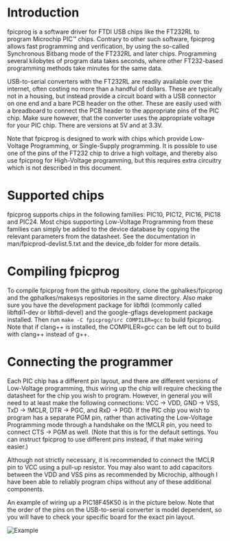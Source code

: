 Introduction
============

fpicprog is a software driver for FTDI USB chips like the FT232RL to program
Microchip PIC™ chips. Contrary to other such software, fpicprog allows fast
programming and verification, by using the so-called Synchronous Bitbang mode
of the FT232RL and later chips. Programming several kilobytes of program data
takes seconds, where other FT232-based programming methods take minutes for
the same data.

USB-to-serial converters with the FT232RL are readily available over the
internet, often costing no more than a handful of dollars. These are typically
not in a housing, but instead provide a circuit board with a USB connector on
one end and a bare PCB header on the other. These are easily used with a
breadboard to connect the PCB header to the appropriate pins of the PIC chip.
Make sure however, that the converter uses the appropriate voltage for your
PIC chip. There are versions at 5V and at 3.3V.

Note that fpicprog is designed to work with chips which provide Low-Voltage
Programming, or Single-Supply programming. It is possible to use one of the
pins of the FT232 chip to drive a high voltage, and thereby also use fpicprog
for High-Voltage programming, but this requires extra circuitry which is not
described in this document.

Supported chips
===============

fpicprog supports chips in the following families: PIC10, PIC12, PIC16, PIC18
and PIC24. Most chips supporting Low-Voltage Programming from these families
can simply be added to the device database by copying the relevant parameters
from the datasheet. See the documentation in man/fpicprod-devlist.5.txt and the
device_db folder for more details.

Compiling fpicprog
==================

To compile fpicprog from the github repository, clone the gphalkes/fpicprog
and the gphalkes/makesys repositories in the same directory. Also make sure
you have the development package for libftdi (commonly called libftdi1-dev or
libftdi-devel) and the google-gflags development package installed. Then
run `make -C fpicprog/src COMPILER=gcc` to build fpicprog. Note that if clang++
is installed, the COMPILER=gcc can be left out to build with clang++ instead of
g++.

Connecting the programmer
=========================

Each PIC chip has a different pin layout, and there are different versions of
Low-Voltage programming, thus wiring up the chip will require checking the
datasheet for the chip you wish to program. However, in general you will need
to at least make the following connections: VCC -> VDD, GND -> VSS,
TxD -> !MCLR, DTR -> PGC, and RxD -> PGD. If the PIC chip you wish to program
has a separate PGM pin, rather than activating the Low-Voltage Programming mode
through a handshake on the !MCLR pin, you need to connect CTS -> PGM as well.
(Note that this is for the default settings. You can instruct fpicprog to use
different pins instead, if that make wiring easier.)

Although not strictly necessary, it is recommended to connect the !MCLR pin to
VCC using a pull-up resistor. You may also want to add capacitors between the
VDD and VSS pins as recommended by Microchip, although I have been able to
reliably program chips without any of these additional components.

An example of wiring up a PIC18F45K50 is in the picture below. Note that the
order of the pins on the USB-to-serial converter is model dependent, so you will
have to check your specific board for the exact pin layout.

![Example](https://github.com/gphalkes/fpicprog/raw/master/example.jpg)
